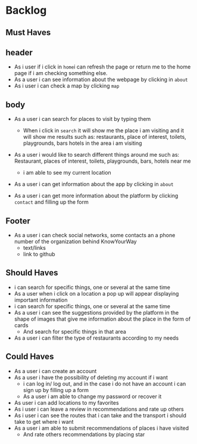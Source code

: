 # Backlog

## Must Haves

## header

- As i user if i click in `home`i can refresh the page or return me to the home page if i am checking something else.
- As a user i can see information about the webpage by clicking in `about`
- As i user i can check a map by clicking `map`

## body

- As a user i can search for places to visit by typing them
 
  - When i click in `search` it will show me the place i am visiting and it will show me results such as: restaurants, place of interest, toilets, playgrounds, bars hotels in the area i am visiting
- As a user i would like to search different things around me such as: Restaurant, places of interest, toilets, playgrounds, bars, hotels near me
  - i am able to see my current location
  
- As a user i can get information about the app by clicking in `about`
- As a user i can get more information about the platform by clicking `contact` and filling up the form

## Footer

- As a user i can check social networks, some contacts an a phone number of the organization behind KnowYourWay
  - text/links
  - link to github


## Should Haves

-  i can search for specific things, one or several at the same time
-  As a user when i click on a location a pop up will appear displaying important information
- i can search for specific things, one or several at the same time
- As a user i can see the suggestions provided by the platform in the shape of images that give me information about the place in the form of cards
  - And search for specific things in that area
- As a user i can filter the type of restaurants according to my needs

## Could Haves

- As a user i can create an account
- As a user i have the possibility of deleting my account if i want
  - i can log in/ log out, and in the case i do not have an account i can sign up by filling up a form
  - As a user i am able to change my password or recover it
- As user i can add locations to my favorites
- As i user i can leave a review in recommendations and rate up others
- As i user i can see the routes that i can take and the transport i should take to get where i want
- As a user i am able to submit recommendations of places i have visited
  - And rate others recommendations by placing star

